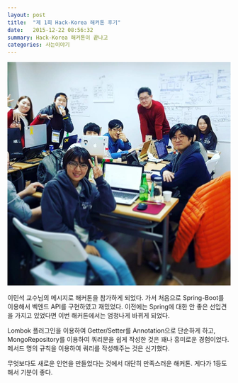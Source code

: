 ```yaml
---
layout: post
title:  "제 1회 Hack-Korea 해커톤 후기"
date:   2015-12-22 08:56:32
summary: Hack-Korea 해커톤이 끝나고
categories: 사는이야기
---
```


![](https://raw.githubusercontent.com/DainelPark/dainelpark.github.io/master/images/hack-korea.jpg)

이민석 교수님의 메시지로 해커톤을 참가하게 되었다. 가서 처음으로 Spring-Boot를 이용해서 벡엔드 API를 구현하였고 재밌었다. 이전에는 Spring에 대한 안 좋은 선입견을 가지고 있었다면 이번 해커톤에서는 엄청나게 바뀌게 되었다.

Lombok 플러그인을 이용하여 Getter/Setter를 Annotation으로 단순하게 하고, MongoRepository를 이용하여 쿼리문을 쉽게 작성한 것은 꽤나 흥미로운 경험이었다. 메서드 명의 규칙을 이용하여 쿼리를 작성해주는 것은 신기했다.

무엇보다도 새로운 인연을 만들었다는 것에서 대단히 만족스러운 해커톤. 게다가 1등도 해서 기분이 좋다.